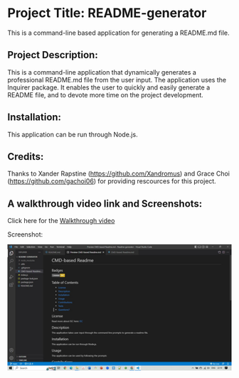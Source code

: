 # Project Title: README-generator 
 This is a command-line based application for generating a README.md file.

 ## Project Description: 
 This is a command-line application that dynamically generates a professional README.md file from the user input. The application uses the Inquirer package. It enables the user to quickly and easily generate a README file, and to devote more time on the project development.

 ## Installation:
  This application can be run through Node.js.

 ## Credits:
  Thanks to Xander Rapstine (https://github.com/Xandromus) and Grace Choi (https://github.com/gachoi06) for providing rescources for this project.

 ## A walkthrough video link and Screenshots:

  Click here for the [Walkthrough video](https://drive.google.com/file/d/1D7joEFazQwbGDS-om-fL5oP--znlkSG_/view?usp=share_link)





  Screenshot:

![screenshot-of-applicaton](./utils/img1.jpg)



